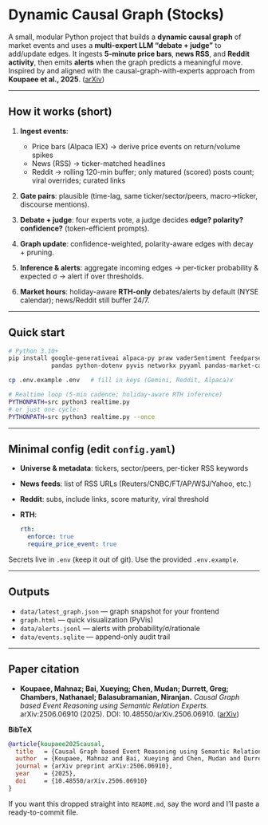 # Dynamic Causal Graph (Stocks)

A small, modular Python project that builds a **dynamic causal graph** of market events and uses a **multi-expert LLM “debate + judge”** to add/update edges. It ingests **5-minute price bars**, **news RSS**, and **Reddit activity**, then emits **alerts** when the graph predicts a meaningful move. Inspired by and aligned with the causal-graph-with-experts approach from **Koupaee et al., 2025**. ([arXiv][1])

---

## How it works (short)

1. **Ingest events**:

   * Price bars (Alpaca IEX) → derive price events on return/volume spikes
   * News (RSS) → ticker-matched headlines
   * Reddit → rolling 120-min buffer; only matured (scored) posts count; viral overrides; curated links

2. **Gate pairs**: plausible (time-lag, same ticker/sector/peers, macro→ticker, discourse mentions).

3. **Debate + judge**: four experts vote, a judge decides **edge? polarity? confidence?** (token-efficient prompts).

4. **Graph update**: confidence-weighted, polarity-aware edges with decay + pruning.

5. **Inference & alerts**: aggregate incoming edges → per-ticker probability & expected σ → alert if over thresholds.

6. **Market hours**: holiday-aware **RTH-only** debates/alerts by default (NYSE calendar); news/Reddit still buffer 24/7.

---

## Quick start

```bash
# Python 3.10+
pip install google-generativeai alpaca-py praw vaderSentiment feedparser \
            pandas python-dotenv pyvis networkx pyyaml pandas-market-calendars

cp .env.example .env   # fill in keys (Gemini, Reddit, Alpaca)x

# Realtime loop (5-min cadence; holiday-aware RTH inference)
PYTHONPATH=src python3 realtime.py
# or just one cycle:
PYTHONPATH=src python3 realtime.py --once
```

---

## Minimal config (edit `config.yaml`)

* **Universe & metadata**: tickers, sector/peers, per-ticker RSS keywords
* **News feeds**: list of RSS URLs (Reuters/CNBC/FT/AP/WSJ/Yahoo, etc.)
* **Reddit**: subs, include links, score maturity, viral threshold
* **RTH**:

  ```yaml
  rth:
    enforce: true
    require_price_event: true
  ```

Secrets live in `.env` (keep it out of git). Use the provided `.env.example`.

---

## Outputs

* `data/latest_graph.json` — graph snapshot for your frontend
* `graph.html` — quick visualization (PyVis)
* `data/alerts.jsonl` — alerts with probability/σ/rationale
* `data/events.sqlite` — append-only audit trail

---

## Paper citation

* **Koupaee, Mahnaz; Bai, Xueying; Chen, Mudan; Durrett, Greg; Chambers, Nathanael; Balasubramanian, Niranjan.** *Causal Graph based Event Reasoning using Semantic Relation Experts.* arXiv:2506.06910 (2025). DOI: 10.48550/arXiv.2506.06910. ([arXiv][1])

**BibTeX**

```bibtex
@article{koupaee2025causal,
  title   = {Causal Graph based Event Reasoning using Semantic Relation Experts},
  author  = {Koupaee, Mahnaz and Bai, Xueying and Chen, Mudan and Durrett, Greg and Chambers, Nathanael and Balasubramanian, Niranjan},
  journal = {arXiv preprint arXiv:2506.06910},
  year    = {2025},
  doi     = {10.48550/arXiv.2506.06910}
}
```

If you want this dropped straight into `README.md`, say the word and I’ll paste a ready-to-commit file.

[1]: https://arxiv.org/abs/2506.06910 "[2506.06910] Causal Graph based Event Reasoning using Semantic Relation Experts"